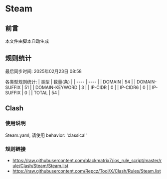 # Steam

## 前言
本文件由脚本自动生成

## 规则统计
最后同步时间: 2025年02月23日 08:58

各类型规则统计:
| 类型 | 数量(条)  | 
| ---- | ----  |
| DOMAIN | 54 | 
| DOMAIN-SUFFIX | 51 | 
| DOMAIN-KEYWORD | 3 | 
| IP-CIDR | 0 | 
| IP-CIDR6 | 0 | 
| IP-SUFFIX | 0 | 
| TOTAL | 54 | 
## Clash 
### 使用说明 
Steam.yaml, 请使用 behavior: 'classical' 
### 规则链接 
- https://raw.githubusercontent.com/blackmatrix7/ios_rule_script/master/rule/Clash/Steam/Steam.list 
- https://raw.githubusercontent.com/Repcz/Tool/X/Clash/Rules/Steam.list 
